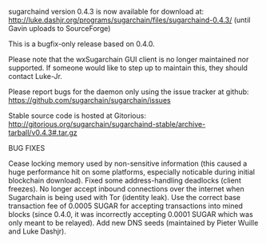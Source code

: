 sugarchaind version 0.4.3 is now available for download at:
http://luke.dashjr.org/programs/sugarchain/files/sugarchaind-0.4.3/ (until Gavin uploads to SourceForge)

This is a bugfix-only release based on 0.4.0.

Please note that the wxSugarchain GUI client is no longer maintained nor supported. If someone would like to step up to maintain this, they should contact Luke-Jr.

Please report bugs for the daemon only using the issue tracker at github:
https://github.com/sugarchain/sugarchain/issues

Stable source code is hosted at Gitorious:
http://gitorious.org/sugarchain/sugarchaind-stable/archive-tarball/v0.4.3#.tar.gz

BUG FIXES

Cease locking memory used by non-sensitive information (this caused a huge performance hit on some platforms, especially noticable during initial blockchain download).
Fixed some address-handling deadlocks (client freezes).
No longer accept inbound connections over the internet when Sugarchain is being used with Tor (identity leak).
Use the correct base transaction fee of 0.0005 SUGAR for accepting transactions into mined blocks (since 0.4.0, it was incorrectly accepting 0.0001 SUGAR which was only meant to be relayed).
Add new DNS seeds (maintained by Pieter Wuille and Luke Dashjr).

